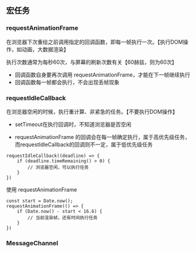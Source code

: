 ## 宏任务

### requestAnimationFrame

在浏览器下次重绘之前调用指定的回调函数，即每一帧执行一次。【执行DOM操作，如动画，大数据渲染】

执行次数通常为每秒60次，与屏幕的刷新次数有关【60赫兹，则为60次】

- 回调函数自身要再次调用 requestAnimationFrame，才能在下一帧继续执行
- 回调函数每一帧都会执行，不会出现丢帧现象



### requestIdleCallback

在浏览器空闲的时候，执行重计算、非紧急的任务。【不要执行DOM操作】

- setTimeout在执行回调时，不知道浏览器是否空闲

- requestAnimationFrame 的回调会在每一帧确定执行，属于高优先级任务，而requestIdleCallback的回调则不一定，属于低优先级任务

```
requestIdleCallback((deadline) => {
	if (deadline.timeRemaining() > 0) {
		// 浏览器空闲，可以执行任务
	}
})
```
使用 requestAnimationFrame
```
const start = Date.now();
requestAnimationFrame(() => {
	if (Date.now() - start < 16.6) {
		// 当前渲染帧，还有时间执行任务
	}
})
```



### MessageChannel

